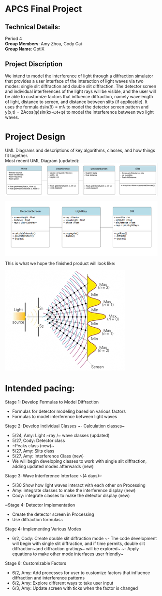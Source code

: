 # APCS Final Project
## Technical Details:

Period 4 <br/>
**Group Members**: Amy Zhou, Cody Cai <br/>
**Group Name**: OptiX

## Project Discription
We intend to model the interference of light through a diffraction simulator that provides a user interface of the interaction of light waves via two modes: single slit diffraction and double slit diffraction. The detector screen and individual interferences of the light rays will be visible, and the user will be able to customize factors that influence diffraction, namely wavelength of light, distance to screen, and distance between slits (if applicable). It uses the formula dsin(θ) = mλ to model the detector screen pattern and y(x,t) = 2Acos(φ)sin(kx-ωt+φ) to model the interference between two light waves.

# Project Design

UML Diagrams and descriptions of key algorithms, classes, and how things fit together. <br/>
 Most recent UML Diagram (updated): 
 ![UML Diagram](/imgs/uml_v2.png)

 ![UML Diagram (old)](/imgs/uml_v1.png)

This is what we hope the finished product will look like:

  ![Final Product](/imgs/diffraction.jpg)

# Intended pacing:

Stage 1: Develop Formulas to Model Diffraction
- Formulas for detector modeling based on various factors
- Formulas to model interference between light waves

Stage 2: Develop Individual Classes
~- Calculation classes~
- 5/24, Amy: Light ~ray /~ wave classes (updated)
- 5/27, Cody:  Detector class
- ~Peaks class (new)~ 
- 5/27, Amy: Slits class
- 5/27, Amy: Interference Class (new)
- We will begin developing classes to work with single slit diffraction, adding updated modes afterwards (new)

Stage 3: Wave Interference Interface ~(4 days)~
- 5/30 Show how light waves interact with each other on Processing
- Amy: integrate classes to make the interference display (new)
- Cody: integrate classes to make the detector display (new)

~Stage 4: Detector Implementation
- Create the detector screen in Processing
- Use diffraction formulas~

Stage 4: Implementing Various Modes
- 6/2, Cody: Create double slit diffraction mode 
~- The code development will begin with single slit diffraction, and if time permits, double slit diffraction~and diffraction gratings~ will be explored~
~- Apply equations to make other mode interfaces user friendly~

Stage 6: Customizable Factors
- 6/2, Amy: Add processes for user to customize factors that influence diffraction and interference patterns
- 6/2, Amy: Explore different ways to take user input
- 6/3, Amy: Update screen with ticks when the factor is changed 
